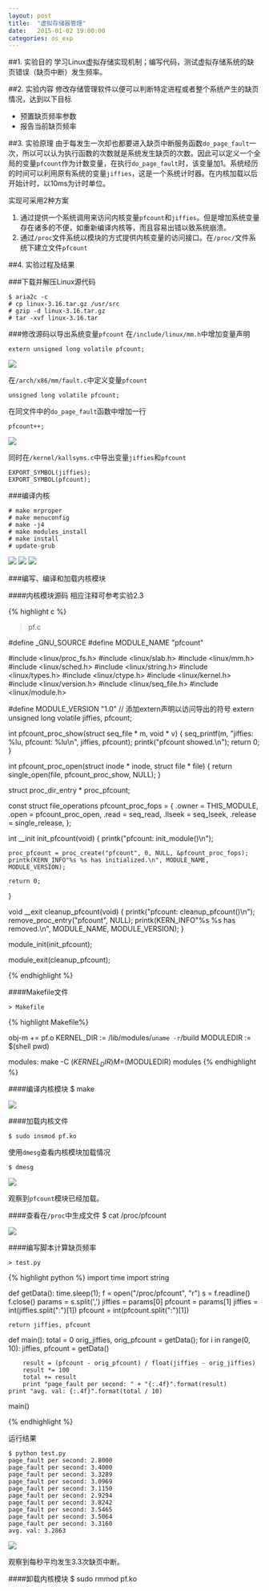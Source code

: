 ```yaml
---
layout: post
title:  "虚拟存储器管理"
date:   2015-01-02 19:00:00
categories: os_exp
---
```



##1. 实验目的
学习Linux虚拟存储实现机制；编写代码，测试虚拟存储系统的缺页错误（缺页中断）发生频率。

##2. 实验内容
修改存储管理软件以便可以判断特定进程或者整个系统产生的缺页情况，达到以下目标

- 预置缺页频率参数
- 报告当前缺页频率

##3. 实验原理
由于每发生一次却也都要进入缺页中断服务函数`do_page_fault`一次，所以可以认为执行函数的次数就是系统发生缺页的次数。因此可以定义一个全局的变量`pfcount`作为计数变量，在执行`do_page_fault`时，该变量加1。系统经历的时间可以利用原有系统的变量`jiffies`，这是一个系统计时器。在内核加载以后开始计时，以10ms为计时单位。

实现可采用2种方案

1. 通过提供一个系统调用来访问内核变量`pfcount`和`jiffies`。但是增加系统变量存在诸多的不便，如重新编译内核等，而且容易出错以致系统崩溃。
2. 通过`/proc`文件系统以模块的方式提供内核变量的访问接口。在`/proc/`文件系统下建立文件`pfcount`

##4. 实验过程及结果

###下载并解压Linux源代码
	
	$ aria2c -c 
	# cp linux-3.16.tar.gz /usr/src
	# gzip -d linux-3.16.tar.gz
	# tar -xvf linux-3.16.tar
	
###修改源码以导出系统变量`pfcount`
在`/include/linux/mm.h`中增加变量声明
	
	extern unsigned long volatile pfcount;
	
![](/images/4.3/1.png)

在`/arch/x86/mm/fault.c`中定义变量`pfcount`

	unsigned long volatile pfcount;
	
在同文件中的`do_page_fault`函数中增加一行

	pfcount++;
	
![](/images/4.3/2.png)

同时在`/kernel/kallsyms.c`中导出变量`jiffies`和`pfcount`

	EXPORT_SYMBOL(jiffies);
	EXPORT_SYMBOL(pfcount);
	
###编译内核

	# make mrproper
	# make menuconfig
	# make -j4
	# make modules_install
	# make install
	# update-grub
	
![](/images/4.3/3.png)
![](/images/4.3/4.png)
![](/images/4.3/5.png)

###编写、编译和加载内核模块

####内核模块源码
相应注释可参考实验2.3

{% highlight c %}
> pf.c

#define _GNU_SOURCE
#define MODULE_NAME "pfcount"

#include <linux/proc_fs.h>
#include <linux/slab.h>
#include <linux/mm.h>
#include <linux/sched.h>
#include <linux/string.h>
#include <linux/types.h>
#include <linux/ctype.h>
#include <linux/kernel.h>
#include <linux/version.h>
#include <linux/seq_file.h>
#include <linux/module.h>

#define MODULE_VERSION "1.0"
// 添加extern声明以访问导出的符号
extern unsigned long volatile jiffies, pfcount;

int pfcount_proc_show(struct seq_file * m, void * v) {
	seq_printf(m, "jiffies: %lu, pfcount: %lu\n", jiffies, pfcount);
	printk("pfcount showed.\n");
	return 0;
}

int pfcount_proc_open(struct inode * inode, struct file * file) {
	return single_open(file, pfcount_proc_show, NULL);
}

struct proc_dir_entry * proc_pfcount;

const struct file_operations pfcount_proc_fops = {
	.owner = THIS_MODULE,
	.open = pfcount_proc_open,
	.read = seq_read,
	.llseek = seq_lseek,
	.release = single_release,
};

int __init init_pfcount(void)
{
	printk("pfcount: init_module()\n");

	proc_pfcount = proc_create("pfcount", 0, NULL, &pfcount_proc_fops);
	printk(KERN_INFO"%s %s has initialized.\n", MODULE_NAME, MODULE_VERSION);

	return 0;
}

void __exit cleanup_pfcount(void)
{
	printk("pfcount: cleanup_pfcount()\n");
	remove_proc_entry("pfcount", NULL);
	printk(KERN_INFO"%s %s has removed.\n", MODULE_NAME, MODULE_VERSION);
}

module_init(init_pfcount);

module_exit(cleanup_pfcount);

{% endhighlight %}

####Makefile文件

	> Makefile
{% highlight Makefile%}

obj-m += pf.o
KERNEL_DIR := /lib/modules/`uname -r`/build
MODULEDIR := $(shell pwd)

modules:
	make -C $(KERNEL_DIR) M=$(MODULEDIR) modules
{% endhighlight %}

####编译内核模块
	$ make

![](/images/4.3/6.png)

####加载内核文件

	$ sudo insmod pf.ko
	
使用`dmesg`查看内核模块加载情况
	
	$ dmesg
	
![](/images/4.3/7.png)

观察到`pfcount`模块已经加载。

####查看在`/proc`中生成文件
	$ cat /proc/pfcount
	
![](/images/4.3/8.png)

####编写脚本计算缺页频率

	> test.py

{% highlight python %}
import time
import string

def getData():
	time.sleep(1);
	f = open("/proc/pfcount", "r")
	s = f.readline()
	f.close()
	params = s.split(',')
	jiffies = params[0]
	pfcount = params[1]
	jiffies = int(jiffies.split(":")[1])
	pfcount = int(pfcount.split(":")[1])

	return jiffies, pfcount

def main():
	total = 0
	orig_jiffies, orig_pfcount = getData();
	for i in range(0, 10):
		jiffies, pfcount = getData()

		result = (pfcount - orig_pfcount) / float(jiffies - orig_jiffies)
		result *= 100
		total += result
		print "page_fault per second: " + "{:.4f}".format(result)
	print "avg. val: {:.4f}".format(total / 10)

main()

{% endhighlight %}

运行结果

	$ python test.py
	page_fault per second: 2.8000
	page_fault per second: 3.4000
	page_fault per second: 3.3289
	page_fault per second: 3.0969
	page_fault per second: 3.1150
	page_fault per second: 2.9294
	page_fault per second: 3.8242
	page_fault per second: 3.5465
	page_fault per second: 3.5064
	page_fault per second: 3.3160
	avg. val: 3.2863

![](/images/4.3/9.png)

观察到每秒平均发生3.3次缺页中断。

####卸载内核模块
	$ sudo rmmod pf.ko


